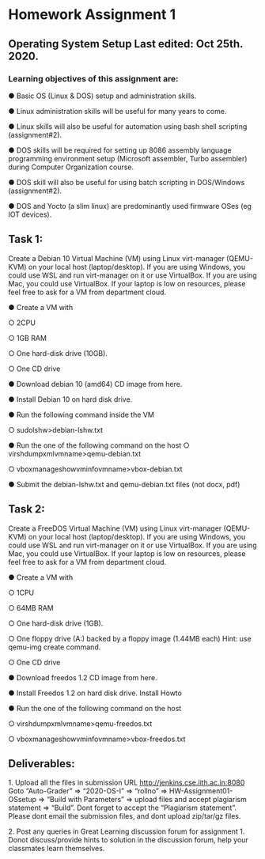 # Homework Assignment 1
## Operating System Setup Last edited: Oct 25th. 2020.
### Learning objectives of this assignment are:

● Basic OS (Linux & DOS) setup and administration skills.

● Linux administration skills will be useful for many years to come.

● Linux skills will also be useful for automation using bash shell scripting (assignment#2).

● DOS skills will be required for setting up 8086 assembly language programming environment
setup (Microsoft assembler, Turbo assembler) during Computer Organization course.

● DOS skill will also be useful for using batch scripting in DOS/Windows (assignment#2).

● DOS and Yocto (a slim linux) are predominantly used firmware OSes (eg IOT devices).


## Task 1​: 

Create a Debian 10 Virtual Machine (VM) using Linux virt-manager (QEMU-KVM) on your local host (laptop/desktop). If you are using Windows, you could use WSL and run virt-manager on it or use VirtualBox. If you are using Mac, you could use VirtualBox. If your laptop is low on resources, please feel free to ask for a VM from department cloud.

● Create a VM with 

○ 2CPU

○ 1GB RAM

○ One hard-disk drive (10GB).

○ One CD drive

● Download debian 10 (amd64) CD image from ​here​.

● Install Debian 10 on hard disk drive.

● Run the following command inside the VM

○ sudolshw>debian-lshw.txt

● Run the one of the following command on the host ○ virshdumpxmlvmname>qemu-debian.txt

○ vboxmanageshowvminfovmname>vbox-debian.txt

● Submit the ​debian-lshw.txt and qemu-debian.txt​ files (not docx, pdf)


## Task 2​: 

Create a FreeDOS Virtual Machine (VM) using Linux virt-manager (QEMU-KVM) on your local host (laptop/desktop). If you are using Windows, you could use WSL and run virt-manager on it or use VirtualBox. If you are using Mac, you could use VirtualBox. If your laptop is low on resources, please feel free to ask for a VM from department cloud.

● Create a VM with 

○ 1CPU

○ 64MB RAM

○ One hard-disk drive (1GB).

○ One floppy drive (A:) backed by a floppy image (1.44MB each) Hint: use ​qemu-img create​ command.

○ One CD drive

● Download freedos 1.2 CD image from ​here​.

● Install Freedos 1.2 on hard disk drive. ​Install Howto

● Run the one of the following command on the host

○ virshdumpxmlvmname>qemu-freedos.txt

○ vboxmanageshowvminfovmname>vbox-freedos.txt

## Deliverables:

1​.​ ​Upload all the files in submission URL ​http://jenkins.cse.iith.ac.in:8080​ Goto “Auto-Grader” ⇒ “2020-OS-I” ⇒ “rollno” ⇒ HW-Assignment01-OSsetup ⇒ “Build with Parameters” ⇒ upload files and accept plagiarism statement ⇒ “Build”. Dont forget to accept the “Plagiarism statement”. Please dont email the submission files, and dont upload zip/tar/gz files.
 
2.​ ​Post any queries in Great Learning discussion forum for assignment 1. Donot discuss/provide hints to solution in the discussion forum, help your classmates learn themselves.
